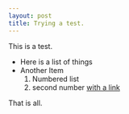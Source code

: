 ```yaml
---
layout: post
title: Trying a test.
---
```


This is a test.
*  Here is a list of things
*  Another Item
   1.  Numbered list
   2.  second number [with a link](http://yahoo.com)


That is all.
